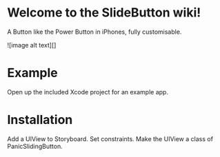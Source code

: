 # Welcome to the SlideButton wiki!
 A Button like the Power Button in iPhones, fully customisable.

![image alt text][]

# Example
Open up the included Xcode project for an example app.

# Installation
Add a UIView to Storyboard. Set constraints. Make the UIView a class of PanicSlidingButton.

